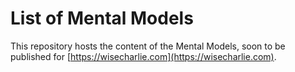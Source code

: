 # List of Mental Models

This repository hosts the content of the Mental Models, soon to be published for [https://wisecharlie.com](https://wisecharlie.com).